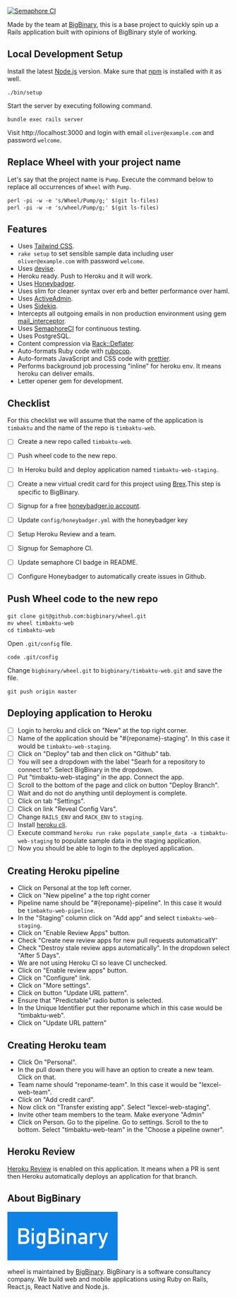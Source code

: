 [![Semaphore CI](https://bigbinary.semaphoreci.com/badges/wheel.svg)](https://bigbinary.semaphoreci.com/projects/wheel)

Made by the team at [BigBinary](https://bigbinary.com), this is a base project to quickly spin up a
Rails application built with opinions of BigBinary style of working.

## Local Development Setup

Install the latest [Node.js](https://nodejs.org) version.
Make sure that [npm](https://www.npmjs.com/) is installed with it as well.

```
./bin/setup
```

Start the server by executing following command.

```
bundle exec rails server
```

Visit http://localhost:3000 and login with email `oliver@example.com` and password `welcome`.

## Replace Wheel with your project name

Let's say that the project name is `Pump`. Execute the command below to
replace all occurrences of `Wheel` with `Pump`.

```
perl -pi -w -e 's/Wheel/Pump/g;' $(git ls-files)
perl -pi -w -e 's/wheel/Pump/g;' $(git ls-files)
```

## Features

* Uses [Tailwind CSS](https://tailwindcss.com).
* `rake setup` to set sensible sample data including user `oliver@example.com` with password `welcome`.
* Uses [devise](https://github.com/plataformatec/devise).
* Heroku ready. Push to Heroku and it will work.
* Uses [Honeybadger](https://www.honeybadger.io/).
* Uses slim for cleaner syntax over erb and better performance over haml.
* Uses [ActiveAdmin](http://activeadmin.info).
* Uses [Sidekiq](https://github.com/mperham/sidekiq).
* Intercepts all outgoing emails in non production environment using gem [mail_interceptor](https://github.com/bigbinary/mail_interceptor).
* Uses [SemaphoreCI](https://semaphoreci.com/) for continuous testing.
* Uses PostgreSQL.
* Content compression via [Rack::Deflater](https://github.com/rack/rack/blob/master/lib/rack/deflater.rb).
* Auto-formats Ruby code with [rubocop](https://github.com/bbatsov/rubocop).
* Auto-formats JavaScript and CSS code with [prettier](https://github.com/prettier/prettier).
* Performs background job processing "inline" for heroku env. It means heroku can deliver emails.
* Letter opener gem for development.


## Checklist

For this checklist we will assume that the name of the application is `timbaktu` and 
the name of the repo is `timbaktu-web`.

- [ ] Create a new repo called `timbaktu-web`.
- [ ] Push wheel code to the new repo.
- [ ] In Heroku build and deploy application named `timbaktu-web-staging`.
- [ ] Create a new virtual credit card for this project using [Brex](https://www.brex.com/).This step is specific to BigBinary.
- [ ] Signup for a free [honeybadger.io account](https://honeybader.io).
- [ ] Update `config/honeybadger.yml` with the honeybadger key
- [ ] Setup Heroku Review and a team.
- [ ] Signup for Semaphore CI.
- [ ] Update semaphore CI badge in README.
- [ ] Configure Honeybadger to automatically create issues in Github.


## Push Wheel code to the new repo

```
git clone git@github.com:bigbinary/wheel.git
mv wheel timbaktu-web
cd timbaktu-web
```
Open `.git/config` file.

```
code .git/config
```

Change `bigbinary/wheel.git` to  `bigbinary/timbaktu-web.git` and save the file.

```
git push origin master
```

## Deploying application to Heroku

- [ ] Login to heroku and click on "New" at the top right corner.
- [ ] Name of the application should be "#{reponame}-staging". In this case it would be `timbaktu-web-staging`.
- [ ] Click on "Deploy" tab and then click on "Github" tab. 
- [ ] You will see a dropdown with the label "Searh for a repository to connect to". Select BigBinary in the dropdown.
- [ ] Put "timbaktu-web-staging" in the app. Connect the app.
- [ ] Scroll to the bottom of the page and click on button "Deploy Branch". 
- [ ] Wait and do not do anything until deployment is complete.
- [ ] Click on tab "Settings".
- [ ] Click on link "Reveal Config Vars".
- [ ] Change `RAILS_ENV` and `RACK_ENV` to `staging`.
- [ ] Install [heroku cli](https://devcenter.heroku.com/articles/heroku-cli).
- [ ] Execute command `heroku run rake populate_sample_data -a timbaktu-web-staging` to populate sample data in the staging application.
- [ ] Now you should be able to login to the deployed application.

## Creating Heroku pipeline

* Click on Personal at the top left corner.
* Click on "New pipeline" a the top right corner
* Pipeline name should be "#{reponame}-pipeline". In this case it would be `timbaktu-web-pipeline`.
* In the "Staging" column click on "Add app" and select `timbaktu-web-staging`.
* Click on "Enable Review Apps" button.
* Check "Create new review apps for new pull requests automaticallY'
* Check "Destroy stale review apps automatically". In the dropdown select "After 5 Days". 
* We are not using Heroku CI so leave CI unchecked.
* Click on "Enable review apps" button.
* Click on "Configure" link.
* Click on "More settings".
* Click on button "Update URL pattern".
* Ensure that "Predictable" radio button is selected.
* In the Unique Identifier put ther reponame which in this case would be "timbaktu-web".
* Click on "Update URL pattern"

## Creating Heroku team

* Click On "Personal".
* In the pull down there you will have an option to create a new team. Click on that.
* Team name should "reponame-team". In this case it would be "lexcel-web-team".
* Click on "Add credit card".
* Now click on "Transfer existing app". Select "lexcel-web-staging".
* Invite other team members to the team. Make everyone "Admin"
* Click on Person. Go to the pipeline. Go to settings. Scroll to the to bottom. Select "timbaktu-web-team" in the "Choose a pipeline owner".


## Heroku Review

[Heroku Review](https://devcenter.heroku.com/articles/github-integration-review-apps)
is enabled on this application. It means when a PR is sent then Heroku
automatically deploys an application for that branch.


## About BigBinary

![BigBinary](https://raw.githubusercontent.com/bigbinary/bigbinary-assets/press-assets/PNG/logo-light-solid-small.png?raw=true)

wheel is maintained by [BigBinary](https://www.BigBinary.com). BigBinary is a software consultancy company. We build web and mobile applications using Ruby on Rails, React.js, React Native and Node.js.
